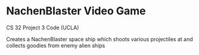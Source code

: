 # NachenBlaster Video Game

CS 32 Project 3 Code (UCLA)

Creates a NachenBlaster space ship which shoots various projectiles at and collects goodies from enemy alien ships 
